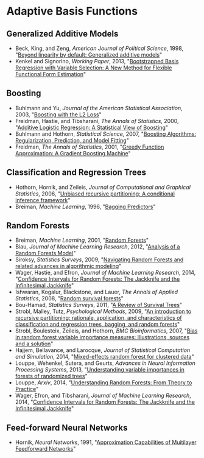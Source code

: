 # Adaptive Basis Functions

## Generalized Additive Models

 - Beck, King, and Zeng, *American Journal of Political Science*, 1998, "[Beyond linearity by default: Generalized additive models](http://zmjones.com/static/statistical-learning/beck-ajps-1998.pdf)"
 - Kenkel and Signorino, *Working Paper*, 2013, "[Bootstrapped Basis Regression with Variable Selection: A New Method for Flexible Functional Form Estimation](http://bkenkel.com/data/basics.pdf)"

## Boosting

 - Buhlmann and Yu, *Journal of the American Statistical Association*, 2003, "[Boosting with the L2 Loss](http://zmjones.com/static/statistical-learning/buhlmann-jasa-2003.pdf)"
 - Freidman, Hastie, and Tibsharani, *The Annals of Statistics*, 2000, "[Additive Logistic Regression: A Statistical View of Boosting](http://projecteuclid.org/download/pdf_1/euclid.aos/1016218223)"
 -  Buhlmann and Hothorn, *Statistical Science*, 2007, "[Boosting Algorithms: Regularization, Prediction, and Model Fitting](http://www.statistik.lmu.de/institut/ag/biostat/vorlesungen/SS10/BAA/Literatur/Boosting_StatisticalScience.pdf)"
 - Freidman, *The Annals of Statistics*, 2001, "[Greedy Function Approximation: A Gradient Boosting Machine](http://projecteuclid.org/download/pdf_1/euclid.aos/1013203451)"

## Classification and Regression Trees

 - Hothorn, Hornik, and Zeileis, *Journal of Computational and Graphical Statistics*, 2006, "[Unbiased recursive partitioning: A conditional inference framework](http://zmjones.com/static/statistical-learning/hothorn-jcgs-2006.pdf)"
 - Breiman, *Machine Learning*, 1996, "[Bagging Predictors](http://zmjones.com/static/statistical-learning/breiman-ml-1996.pdf)"

## Random Forests

 - Breiman, *Machine Learning*, 2001, "[Random Forests](http://zmjones.comhttp://zmjones.com/static/statistical-learning/breiman-ml-2001.pdf)"
 - Biau, *Journal of Machine Learning Research*, 2012, "[Analysis of a Random Forests Model](http://www.jmlr.org/papers/volume13/biau12a/biau12a.pdf)"
 - Siroksy, *Statistics Surveys*, 2009, "[Navigating Random Forests and related advances in algorithmic modeling](http://zmjones.comhttp://zmjones.com/static/statistical-learning/siroky-ss-2009.pdf)"
 - Wager, Hastie, and Efron, *Journal of Machine Learning Research*, 2014, "[Confidence Intervals for Random Forests: The Jackknife and the Infinitesimal Jackknife](http://jmlr.csail.mit.edu/papers/volume15/wager14a/wager14a.pdf)"
 - Ishwaran, Kogalur, Blackstone, and Lauer, *The Annals of Applied Statistics*, 2008, "[Random survival forests](http://zmjones.com/static/statistical-learning/ishwaran-aas-2008.pdf)"
 - Bou-Hamad, *Statistics Surveys*, 2011, "[A Review of Survival Trees](http://projecteuclid.org/download/pdfview_1/euclid.ssu/1315833185)"
 - Strobl, Malley, Tutz, *Psychological Methods*, 2009, "[An introduction to recursive partitioning: rationale, application, and characteristics of classification and regression trees, bagging, and random forests](http://zmjones.com/static/statistical-learning/strobl-bmcb-2009.pdf)"
 - Strobl, Boulesteix, Zeileis, and Hothorn, *BMC Bioinformatics*, 2007, "[Bias in random forest variable importance measures: Illustrations, sources and a solution](http://zmjones.com/static/statistical-learning/strobl-bmcb-2007.pdf)"
 - Hajjem, Bellavance, and Larocque, *Journal of Statistical Computation and Simulation*, 2014, "[Mixed-effects random forest for clustered data](http://zmjones.com/static/statistical-learning/hajjem-jscs-2014.pdf)"
 - Louppe, Wehenkel, Sutera, and Geurts, *Advances in Neural Information Processing Systems*, 2013, "[Understanding variable importances in forests of randomized trees](http://zmjones.com/static/statistical-learning/louppe-nips-2013.pdf)"
 - Louppe, *Arxiv*, 2014, "[Understanding Random Forests: From Theory to Practice](http://arxiv.org/pdf/1407.7502v1.pdf)"
 - Wager, Efron, and Tibsharani, *Journal of Machine Learning Research*, 2014, "[Confidence Intervals for Random Forests: The Jackknife and the Infinitesimal Jackknife](http://www.jmlr.org/papers/volume15/wager14a/wager14a.pdf)"

## Feed-forward Neural Networks

 - Hornik, *Neural Networks*, 1991, "[Approximation Capabilities of Muitilayer Feedforward Networks](http://zmjones.com/static/statistical-learning/hornik-nn-1991.pdf)"
